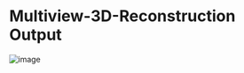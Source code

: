 # Multiview-3D-Reconstruction Output

![image](https://user-images.githubusercontent.com/76609547/201311269-305d8978-eb34-47cb-9ff8-ee76b5e34fa1.png)


